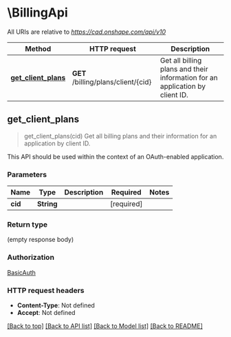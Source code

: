 # \BillingApi

All URIs are relative to *https://cad.onshape.com/api/v10*

Method | HTTP request | Description
------------- | ------------- | -------------
[**get_client_plans**](BillingApi.md#get_client_plans) | **GET** /billing/plans/client/{cid} | Get all billing plans and their information for an application by client ID.



## get_client_plans

> get_client_plans(cid)
Get all billing plans and their information for an application by client ID.

This API should be used within the context of an OAuth-enabled application.

### Parameters


Name | Type | Description  | Required | Notes
------------- | ------------- | ------------- | ------------- | -------------
**cid** | **String** |  | [required] |

### Return type

 (empty response body)

### Authorization

[BasicAuth](../README.md#BasicAuth)

### HTTP request headers

- **Content-Type**: Not defined
- **Accept**: Not defined

[[Back to top]](#) [[Back to API list]](../README.md#documentation-for-api-endpoints) [[Back to Model list]](../README.md#documentation-for-models) [[Back to README]](../README.md)

